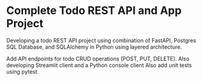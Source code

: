 # Complete Todo REST API and App Project

Developing a todo REST API project using combination of FastAPI, Postgres SQL Database, and SQLAlchemy in Python using layered architecture.

Add API endpoints for todo CRUD operations (POST, PUT, DELETE). Also developing Streamlit client and a Python console client Also add unit tests using pytest.
